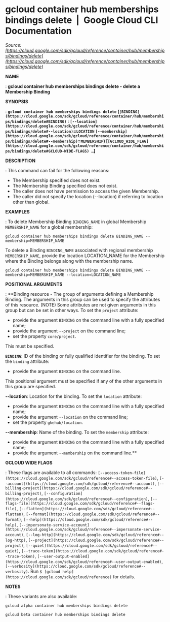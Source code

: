 # gcloud container hub memberships bindings delete  |  Google Cloud CLI Documentation

*Source: [https://cloud.google.com/sdk/gcloud/reference/container/hub/memberships/bindings/delete](https://cloud.google.com/sdk/gcloud/reference/container/hub/memberships/bindings/delete)*

**NAME**

: **gcloud container hub memberships bindings delete - delete a Membership Binding**

**SYNOPSIS**

: **`gcloud container hub memberships bindings delete` (`[BINDING](https://cloud.google.com/sdk/gcloud/reference/container/hub/memberships/bindings/delete#BINDING)` : `[--location](https://cloud.google.com/sdk/gcloud/reference/container/hub/memberships/bindings/delete#--location)`=`LOCATION` `[--membership](https://cloud.google.com/sdk/gcloud/reference/container/hub/memberships/bindings/delete#--membership)`=`MEMBERSHIP`) [`[GCLOUD_WIDE_FLAG](https://cloud.google.com/sdk/gcloud/reference/container/hub/memberships/bindings/delete#GCLOUD-WIDE-FLAGS) …`]**

**DESCRIPTION**

: This command can fail for the following reasons:

- The Membership specified does not exist.
- The Membership Binding specified does not exist.
- The caller does not have permission to access the given Membership.
- The caller did not specify the location (--location) if referring to location
other than global.

**EXAMPLES**

: To delete Membership Binding `BINDING_NAME` in global Membership
`MEMBERSHIP_NAME` for a global membership:

```
gcloud container hub memberships bindings delete BINDING_NAME --membership=MEMBERSHIP_NAME
```

To delete a Binding `BINDING_NAME` associated with regional
membership `MEMBERSHIP_NAME`, provide the location LOCATION_NAME for
the Membership where the Binding belongs along with the membership name.

```
gcloud container hub memberships bindings delete BINDING_NAME --membership=MEMBERSHIP_NAME --location=LOCATION_NAME
```

**POSITIONAL ARGUMENTS**

: **Binding resource - The group of arguments defining a Membership Binding. The
arguments in this group can be used to specify the attributes of this resource.
(NOTE) Some attributes are not given arguments in this group but can be set in
other ways.
To set the `project` attribute:

- provide the argument `BINDING` on the command line with a fully
specified name;
- provide the argument `--project` on the command line;
- set the property `core/project`.

This must be specified.

**`BINDING`**:
ID of the binding or fully qualified identifier for the binding.
To set the `binding` attribute:

- provide the argument `BINDING` on the command line.

This positional argument must be specified if any of the other arguments in this
group are specified.

**--location**:
Location for the binding.
To set the `location` attribute:

- provide the argument `BINDING` on the command line with a fully
specified name;
- provide the argument `--location` on the command line;
- set the property `gkehub/location`.

**--membership**:
Name of the binding.
To set the `membership` attribute:

- provide the argument `BINDING` on the command line with a fully
specified name;
- provide the argument `--membership` on the command line.**

**GCLOUD WIDE FLAGS**

: These flags are available to all commands: `[--access-token-file](https://cloud.google.com/sdk/gcloud/reference#--access-token-file)`,
`[--account](https://cloud.google.com/sdk/gcloud/reference#--account)`, `[--billing-project](https://cloud.google.com/sdk/gcloud/reference#--billing-project)`,
`[--configuration](https://cloud.google.com/sdk/gcloud/reference#--configuration)`,
`[--flags-file](https://cloud.google.com/sdk/gcloud/reference#--flags-file)`,
`[--flatten](https://cloud.google.com/sdk/gcloud/reference#--flatten)`, `[--format](https://cloud.google.com/sdk/gcloud/reference#--format)`, `[--help](https://cloud.google.com/sdk/gcloud/reference#--help)`, `[--impersonate-service-account](https://cloud.google.com/sdk/gcloud/reference#--impersonate-service-account)`,
`[--log-http](https://cloud.google.com/sdk/gcloud/reference#--log-http)`,
`[--project](https://cloud.google.com/sdk/gcloud/reference#--project)`, `[--quiet](https://cloud.google.com/sdk/gcloud/reference#--quiet)`, `[--trace-token](https://cloud.google.com/sdk/gcloud/reference#--trace-token)`, `[--user-output-enabled](https://cloud.google.com/sdk/gcloud/reference#--user-output-enabled)`,
`[--verbosity](https://cloud.google.com/sdk/gcloud/reference#--verbosity)`.
Run `$ [gcloud help](https://cloud.google.com/sdk/gcloud/reference)` for details.

**NOTES**

: These variants are also available:

```
gcloud alpha container hub memberships bindings delete
```

```
gcloud beta container hub memberships bindings delete
```